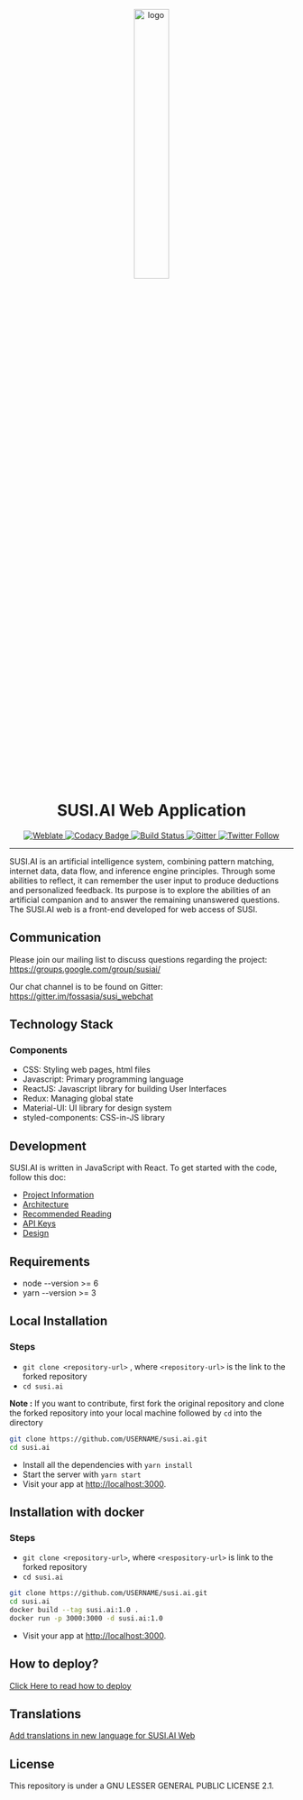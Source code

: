 <p align="center">
  <img src="https://susi.ai/static/images/susi-logo.svg" alt="logo" width="35%" />
</p>
<h1 align="center">SUSI.AI Web Application</h1>
<p align="center">
  <a href="https://hosted.weblate.org/engage/susi-ai/?utm_source=widget">
    <img src="https://hosted.weblate.org/widgets/susi-ai/-/chat/svg-badge.svg" alt="Weblate" />
  </a>
  <a href="https://www.codacy.com/app/rishiraj824/susi.ai?utm_source=github.com&utm_medium=referral&utm_content=fossasia/susi.ai&utm_campaign=badger">
    <img src="https://api.codacy.com/project/badge/Grade/db948e1eb4b2457386ba80388e8390cf" alt="Codacy Badge" />
  </a>
  <a href="https://travis-ci.org/fossasia/susi.ai">
    <img src="https://travis-ci.org/fossasia/susi.ai.svg?branch=master" alt="Build Status" />
  </a>
  <a href="https://gitter.im/fossasia/susi_webclient?utm_source=badge&utm_medium=badge&utm_campaign=pr-badge&utm_content=badge">
    <img src="https://badges.gitter.im/Join%20Chat.svg" alt="Gitter" />
  </a>
  <a href="https://twitter.com/susiai_">
    <img src="https://img.shields.io/twitter/follow/susiai_.svg?style=social&label=Follow&maxAge=2592000?style=flat-square" alt="Twitter Follow" />
  </a>
</p>

-------------

SUSI.AI is an artificial intelligence system, combining pattern matching, internet data, data flow, and inference engine principles. Through some abilities to reflect, it can remember the user input to produce deductions and personalized feedback. Its purpose is to explore the abilities of an artificial companion and to answer the remaining unanswered questions. The SUSI.AI web is a front-end developed for web access of SUSI.


## Communication

Please join our mailing list to discuss questions regarding the project: https://groups.google.com/group/susiai/

Our chat channel is to be found on Gitter: https://gitter.im/fossasia/susi_webchat

## Technology Stack

### Components
* CSS: Styling web pages, html files
* Javascript: Primary programming language
* ReactJS: Javascript library for building User Interfaces
* Redux: Managing global state
* Material-UI: UI library for design system
* styled-components: CSS-in-JS library

## Development
SUSI.AI is written in JavaScript with React. To get started with the code, follow this doc:

- [Project Information](https://github.com/fossasia/susi.ai/blob/master/docs/PROJECT_INFORMATION.md)
- [Architecture](https://github.com/fossasia/susi.ai/blob/master/docs/ARCHITECTURE.md)
- [Recommended Reading](https://github.com/fossasia/susi.ai/blob/master/docs/RECOMMENDED_READING.md)
- [API Keys](https://github.com/fossasia/susi.ai/blob/master/docs/API_KEYS.md)
- [Design](https://github.com/fossasia/susi.ai/blob/master/docs/DESIGN.md)

## Requirements
* node --version >= 6
* yarn --version >= 3

## Local Installation
### Steps
* `git clone <repository-url>` , where `<repository-url>` is the link to the forked repository
* `cd susi.ai`

**Note :** If you want to contribute, first fork the original repository and clone the forked repository into your local machine followed by ```cd``` into the directory
```sh
git clone https://github.com/USERNAME/susi.ai.git
cd susi.ai
```
* Install all the dependencies with `yarn install`
* Start the server with `yarn start`
* Visit your app at [http://localhost:3000](http://localhost:3000).

## Installation with docker
### Steps
* `git clone <repository-url>`, where `<respository-url>` is link to the forked repository
* `cd susi.ai`
```sh
git clone https://github.com/USERNAME/susi.ai.git
cd susi.ai
docker build --tag susi.ai:1.0 .
docker run -p 3000:3000 -d susi.ai:1.0
```
* Visit your app at [http://localhost:3000](http://localhost:3000).

## How to deploy?
[Click Here to read how to deploy](https://github.com/fossasia/susi.ai/blob/master/docs/DEPLOY.md)

## Translations
[Add translations in new language for SUSI.AI Web](https://github.com/fossasia/susi.ai/blob/master/docs/TRANSLATION.md)

## License

This repository is under a GNU LESSER GENERAL PUBLIC LICENSE 2.1.
